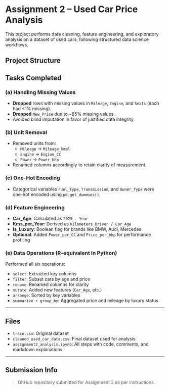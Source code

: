 # Assignment 2 – Used Car Price Analysis

This project performs data cleaning, feature engineering, and exploratory analysis on a dataset of used cars, following structured data science workflows.

## Project Structure


## Tasks Completed

### (a) Handling Missing Values
- **Dropped** rows with missing values in `Mileage`, `Engine`, and `Seats` (each had <1% missing).
- **Dropped** `New_Price` due to ~85% missing values.
- Avoided blind imputation in favor of justified data integrity.

### (b) Unit Removal
- Removed units from:
  - `Mileage` → `Mileage_kmpl`
  - `Engine` → `Engine_CC`
  - `Power` → `Power_bhp`
- Renamed columns accordingly to retain clarity of measurement.

### (c) One-Hot Encoding
- Categorical variables `Fuel_Type`, `Transmission`, and `Owner_Type` were one-hot encoded using `pd.get_dummies()`.

### (d) Feature Engineering
- **Car_Age**: Calculated as `2025 - Year`
- **Kms_per_Year**: Derived as `Kilometers_Driven / Car_Age`
- **Is_Luxury**: Boolean flag for brands like BMW, Audi, Mercedes
- **Optional**: Added `Power_per_CC` and `Price_per_bhp` for performance profiling

### (e) Data Operations (R-equivalent in Python)
Performed all six operations:
- `select`: Extracted key columns
- `filter`: Subset cars by age and price
- `rename`: Renamed columns for clarity
- `mutate`: Added new features (`Car_Age`, etc.)
- `arrange`: Sorted by key variables
- `summarize + group_by`: Aggregated price and mileage by luxury status

---

## Files

- `train.csv`: Original dataset
- `cleaned_used_car_data.csv`: Final dataset used for analysis
- `assignment2_analysis.ipynb`: All steps with code, comments, and markdown explanations

---

## Submission Info

> GitHub repository submitted for Assignment 2 as per instructions.

